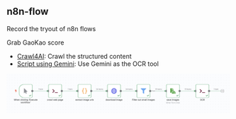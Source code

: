 ## n8n-flow
Record the tryout of n8n flows

Grab GaoKao score
- [Crawl4AI](https://github.com/unclecode/crawl4ai): Crawl the structured content
- [Script using Gemini](https://github.com/gnehz972/ocr-llm): Use Gemini as the OCR tool

![](./screenshots/grab_gaokao_score.png)